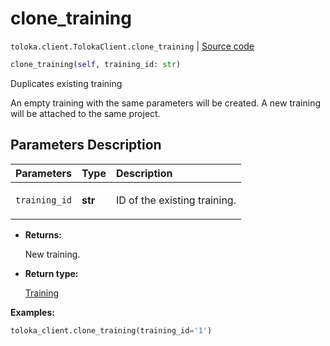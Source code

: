# clone_training
`toloka.client.TolokaClient.clone_training` | [Source code](https://github.com/Toloka/toloka-kit/blob/v0.1.24/src/client/__init__.py#L44)

```python
clone_training(self, training_id: str)
```

Duplicates existing training


An empty training with the same parameters will be created.
A new training will be attached to the same project.

## Parameters Description

| Parameters | Type | Description |
| :----------| :----| :-----------|
`training_id`|**str**|<p>ID of the existing training.</p>

* **Returns:**

  New training.

* **Return type:**

  [Training](toloka.client.training.Training.md)

**Examples:**

```python
toloka_client.clone_training(training_id='1')
```
